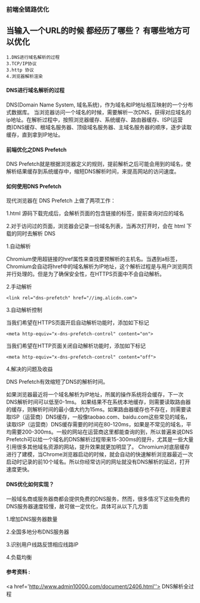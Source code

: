 ### 前端全链路优化  

## 当输入一个URL的时候 都经历了哪些？ 有哪些地方可以优化 


```
1.DNS进行域名解析的过程
3.TCP/IP协议
3.http 协议 
4.浏览器解析渲染
```


#### DNS进行域名解析的过程 

DNS(Domain Name System, 域名系统)，作为域名和IP地址相互映射的一个分布式数据库。
当浏览器访问一个域名的时候，需要解析一次DNS，获得对应域名的ip地址。在解析过程中，按照浏览器缓存、系统缓存、路由器缓存、ISP(运营商)DNS缓存、根域名服务器、顶级域名服务器、主域名服务器的顺序，逐步读取缓存，直到拿到IP地址。 

#### 前端优化之DNS Prefetch

DNS Prefetch就是根据浏览器定义的规则，提前解析之后可能会用到的域名，使解析结果缓存到系统缓存中，缩短DNS解析时间，来提高网站的访问速度。

#### 如何使用DNS Prefetch  

现代浏览器在 DNS Prefetch 上做了两项工作：

1.html 源码下载完成后，会解析页面的包含链接的标签，提前查询对应的域名

2.对于访问过的页面，浏览器会记录一份域名列表，当再次打开时，会在 html 下载的同时去解析 DNS


1.自动解析 

Chromium使用超链接的href属性来查找要预解析的主机名。当遇到a标签，Chromium会自动将href中的域名解析为IP地址，这个解析过程是与用户浏览网页并行处理的。但是为了确保安全性，在HTTPS页面中不会自动解析。

2.手动解析 

```
<link rel="dns-prefetch" href="//img.alicdn.com">
```

3.自动解析控制 

当我们希望在HTTPS页面开启自动解析功能时，添加如下标记

```
<meta http-equiv="x-dns-prefetch-control" content="on">

```

当我们希望在HTTP页面关闭自动解析功能时，添加如下标记

```
<meta http-equiv="x-dns-prefetch-control" content="off">

```
4.解决的问题及收益 

DNS Prefetch有效缩短了DNS的解析时间。

如果浏览器最近将一个域名解析为IP地址，所属的操作系统将会缓存，下一次DNS解析时间可以低至0-1ms。 如果结果不在系统本地缓存，则需要读取路由器的缓存，则解析时间的最小值大约为15ms。如果路由器缓存也不存在，则需要读取ISP（运营商）DNS缓存，一般像taobao.com、baidu.com这些常见的域名，读取ISP（运营商）DNS缓存需要的时间在80-120ms，如果是不常见的域名，平均需要200-300ms。一般的网站在运营商这里都能查询的到，所以普遍来说DNS Prefetch可以给一个域名的DNS解析过程带来15-300ms的提升，尤其是一些大量引用很多其他域名资源的网站，提升效果就更加明显了。
Chromium对底层缓存进行了建模，当Chrome浏览器启动的时候，就会自动的快速解析浏览器最近一次启动时记录的前10个域名。所以你经常访问的网址就没有DNS解析的延迟，打开速度更快。 

#### DNS优化如何实现？
   一般域名商或服务器商都会提供免费的DNS服务，然而，很多情况下这些免费的DNS服务器速度较慢，故可做一定优化，具体可从以下几方面
   
  1.增加DNS服务器数量 
  
  2.全国多地分布DNS服务器 
  
  3.识别用户线路反馈相应线路IP 
  
  4.负载均衡 
#### 参考资料 : 
<a href='http://www.admin10000.com/document/2406.html''> DNS解析全过程</a>


